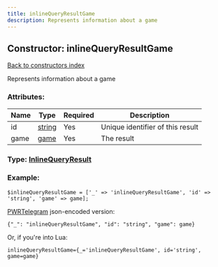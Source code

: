 ```yaml
---
title: inlineQueryResultGame
description: Represents information about a game
---
```

## Constructor: inlineQueryResultGame  
[Back to constructors index](index.md)



Represents information about a game

### Attributes:

| Name     |    Type       | Required | Description |
|----------|---------------|----------|-------------|
|id|[string](../types/string.md) | Yes|Unique identifier of this result|
|game|[game](../types/game.md) | Yes|The result|



### Type: [InlineQueryResult](../types/InlineQueryResult.md)


### Example:

```
$inlineQueryResultGame = ['_' => 'inlineQueryResultGame', 'id' => 'string', 'game' => game];
```  

[PWRTelegram](https://pwrtelegram.xyz) json-encoded version:

```
{"_": "inlineQueryResultGame", "id": "string", "game": game}
```


Or, if you're into Lua:  


```
inlineQueryResultGame={_='inlineQueryResultGame', id='string', game=game}

```


